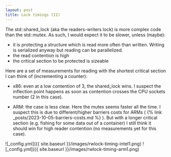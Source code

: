 ```yaml
---
layout: post
title: Lock timings (II) 
---
```



The std::shared_lock (aka the readers-writers lock) is more complex code than the std::mutex. As such, I would expect it to be slower, unless (maybe):
- it is protecting a structure which is read more often than written. Writing is serialized anyway but reading can be parallelized.
- the read contention is high
- the critical section to be protected is sizeable

Here are a set of measurements for reading with the shortest critical section I can think of (incrementing a counter):

- x86: even at a low contention of 3, the shared_lock wins. I suspect the inflection point happens as soon as contention crosses the CPU sockets number (2 in this case).

- ARM: the case is less clear. Here the mutex seems faster all the time. I suspect this is due to different/higher barriers costs for ARMs ( {% link _posts/2023-10-05-barriers-costs.md %} ). But with a longer critical section (e.g. fishing for some data out of a container) I still think it should win for high reader contention (no measurements yet for this case).


![_config.yml]({{ site.baseurl }}/images/rwlock-timing-intel1.png)
![_config.yml]({{ site.baseurl }}/images/rwlock-timing-arm1.png)


